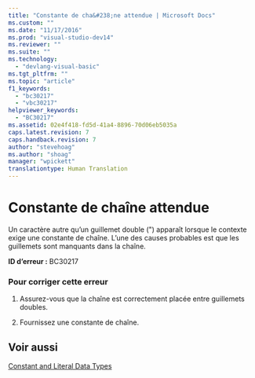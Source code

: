 ```yaml
---
title: "Constante de cha&#238;ne attendue | Microsoft Docs"
ms.custom: ""
ms.date: "11/17/2016"
ms.prod: "visual-studio-dev14"
ms.reviewer: ""
ms.suite: ""
ms.technology: 
  - "devlang-visual-basic"
ms.tgt_pltfrm: ""
ms.topic: "article"
f1_keywords: 
  - "bc30217"
  - "vbc30217"
helpviewer_keywords: 
  - "BC30217"
ms.assetid: 02e4f418-fd5d-41a4-8896-70d06eb5035a
caps.latest.revision: 7
caps.handback.revision: 7
author: "stevehoag"
ms.author: "shoag"
manager: "wpickett"
translationtype: Human Translation
---
```

# Constante de cha&#238;ne attendue
Un caractère autre qu’un guillemet double \("\) apparaît lorsque le contexte exige une constante de chaîne. L’une des causes probables est que les guillemets sont manquants dans la chaîne.  
  
 **ID d’erreur :** BC30217  
  
### Pour corriger cette erreur  
  
1.  Assurez\-vous que la chaîne est correctement placée entre guillemets doubles.  
  
2.  Fournissez une constante de chaîne.  
  
## Voir aussi  
 [Constant and Literal Data Types](../../visual-basic/programming-guide/language-features/constants-enums/constant-and-literal-data-types.md)